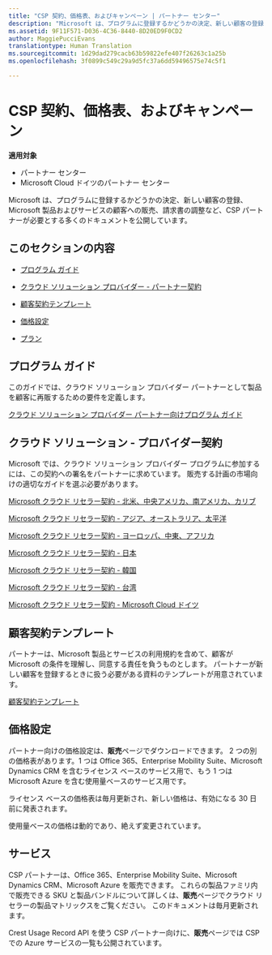 ```yaml
---
title: "CSP 契約、価格表、およびキャンペーン | パートナー センター"
description: "Microsoft は、プログラムに登録するかどうかの決定、新しい顧客の登録、Microsoft 製品およびサービスの顧客への販売、請求書の調整など、CSP パートナーが必要とする多くのドキュメントを公開しています。"
ms.assetid: 9F11F571-D036-4C36-8440-8D20ED9F0CD2
author: MaggiePucciEvans
translationtype: Human Translation
ms.sourcegitcommit: 1d29dad279cacb63b59822efe407f26263c1a25b
ms.openlocfilehash: 3f0899c549c29a9d5fc37a6dd59496575e74c5f1

---
```


# CSP 契約、価格表、およびキャンペーン

**適用対象**

-  パートナー センター
-  Microsoft Cloud ドイツのパートナー センター

Microsoft は、プログラムに登録するかどうかの決定、新しい顧客の登録、Microsoft 製品およびサービスの顧客への販売、請求書の調整など、CSP パートナーが必要とする多くのドキュメントを公開しています。

## このセクションの内容


-   [プログラム ガイド](#programguide)

-   [クラウド ソリューション プロバイダー - パートナー契約](#partneragreement)

-   [顧客契約テンプレート](#customeragreementtemplate)

-   [価格設定](#pricing)

-   [プラン](#offers)

## <a href="" id="programguide"></a>プログラム ガイド


このガイドでは、クラウド ソリューション プロバイダー パートナーとして製品を顧客に再販するための要件を定義します。

[クラウド ソリューション プロバイダー パートナー向けプログラム ガイド](http://go.microsoft.com/fwlink/p/?LinkId=617100)

## <a href="" id="partneragreement"></a>クラウド ソリューション - プロバイダー契約


Microsoft では、クラウド ソリューション プロバイダー プログラムに参加するには、この契約への署名をパートナーに求めています。 販売する計画の市場向けの適切なガイドを選ぶ必要があります。

[Microsoft クラウド リセラー契約 - 北米、中央アメリカ、南アメリカ、カリブ](http://go.microsoft.com/fwlink/p/?LinkId=617094)

[Microsoft クラウド リセラー契約 - アジア、オーストラリア、太平洋](http://go.microsoft.com/fwlink/p/?LinkId=617095)

[Microsoft クラウド リセラー契約 - ヨーロッパ、中東、アフリカ](http://go.microsoft.com/fwlink/p/?LinkId=617096)

[Microsoft クラウド リセラー契約 - 日本](http://go.microsoft.com/fwlink/p/?LinkId=617097)

[Microsoft クラウド リセラー契約 - 韓国](http://go.microsoft.com/fwlink/p/?LinkId=617098)

[Microsoft クラウド リセラー契約 - 台湾](http://go.microsoft.com/fwlink/p/?LinkId=617099)

[Microsoft クラウド リセラー契約 - Microsoft Cloud ドイツ](https://go.microsoft.com/fwlink/p/?linkid=831385)

## <a href="" id="customeragreementtemplate"></a>顧客契約テンプレート


パートナーは、Microsoft 製品とサービスの利用規約を含めて、顧客が Microsoft の条件を理解し、同意する責任を負うものとします。 パートナーが新しい顧客を登録するときに扱う必要がある資料のテンプレートが用意されています。

[顧客契約テンプレート](agreements.md)

## 価格設定


パートナー向けの価格設定は、**販売**ページでダウンロードできます。 2 つの別の価格表があります。1 つは Office 365、Enterprise Mobility Suite、Microsoft Dynamics CRM を含むライセンス ベースのサービス用で、もう 1 つは Microsoft Azure を含む使用量ベースのサービス用です。

ライセンス ベースの価格表は毎月更新され、新しい価格は、有効になる 30 日前に発表されます。

使用量ベースの価格は動的であり、絶えず変更されています。

## サービス


CSP パートナーは、Office 365、Enterprise Mobility Suite、Microsoft Dynamics CRM、Microsoft Azure を販売できます。 これらの製品ファミリ内で販売できる SKU と製品バンドルについて詳しくは、**販売**ページでクラウド リセラーの製品マトリックスをご覧ください。 このドキュメントは毎月更新されます。

Crest Usage Record API を使う CSP パートナー向けに、**販売**ページでは CSP での Azure サービスの一覧も公開されています。

 

 






<!--HONumber=Jan17_HO2-->


